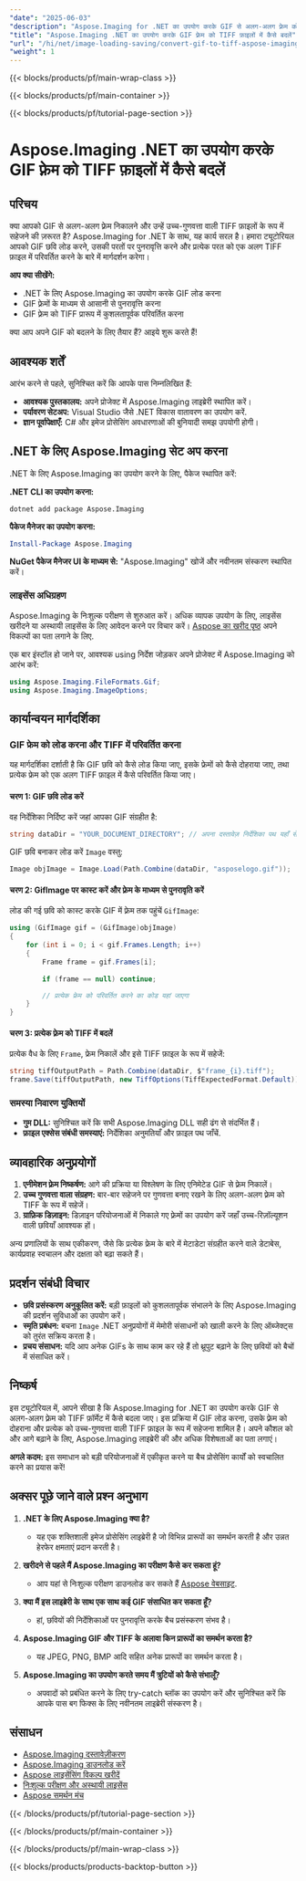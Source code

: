 ```yaml
---
"date": "2025-06-03"
"description": "Aspose.Imaging for .NET का उपयोग करके GIF से अलग-अलग फ़्रेम को उच्च-गुणवत्ता वाली TIFF फ़ाइलों में परिवर्तित करना सीखें। यह मार्गदर्शिका चरण-दर-चरण निर्देश और व्यावहारिक अनुप्रयोग प्रदान करती है।"
"title": "Aspose.Imaging .NET का उपयोग करके GIF फ़्रेम को TIFF फ़ाइलों में कैसे बदलें"
"url": "/hi/net/image-loading-saving/convert-gif-to-tiff-aspose-imaging-net/"
"weight": 1
---
```


{{< blocks/products/pf/main-wrap-class >}}

{{< blocks/products/pf/main-container >}}

{{< blocks/products/pf/tutorial-page-section >}}
# Aspose.Imaging .NET का उपयोग करके GIF फ़्रेम को TIFF फ़ाइलों में कैसे बदलें

## परिचय

क्या आपको GIF से अलग-अलग फ़्रेम निकालने और उन्हें उच्च-गुणवत्ता वाली TIFF फ़ाइलों के रूप में सहेजने की ज़रूरत है? Aspose.Imaging for .NET के साथ, यह कार्य सरल है। हमारा ट्यूटोरियल आपको GIF छवि लोड करने, उसकी परतों पर पुनरावृत्ति करने और प्रत्येक परत को एक अलग TIFF फ़ाइल में परिवर्तित करने के बारे में मार्गदर्शन करेगा।

**आप क्या सीखेंगे:**
- .NET के लिए Aspose.Imaging का उपयोग करके GIF लोड करना
- GIF फ़्रेमों के माध्यम से आसानी से पुनरावृत्ति करना
- GIF फ़्रेम को TIFF प्रारूप में कुशलतापूर्वक परिवर्तित करना

क्या आप अपने GIF को बदलने के लिए तैयार हैं? आइये शुरू करते हैं!

## आवश्यक शर्तें

आरंभ करने से पहले, सुनिश्चित करें कि आपके पास निम्नलिखित हैं:

- **आवश्यक पुस्तकालय:** अपने प्रोजेक्ट में Aspose.Imaging लाइब्रेरी स्थापित करें।
- **पर्यावरण सेटअप:** Visual Studio जैसे .NET विकास वातावरण का उपयोग करें.
- **ज्ञान पूर्वापेक्षाएँ:** C# और इमेज प्रोसेसिंग अवधारणाओं की बुनियादी समझ उपयोगी होगी।

## .NET के लिए Aspose.Imaging सेट अप करना

.NET के लिए Aspose.Imaging का उपयोग करने के लिए, पैकेज स्थापित करें:

**.NET CLI का उपयोग करना:**
```bash
dotnet add package Aspose.Imaging
```

**पैकेज मैनेजर का उपयोग करना:**
```powershell
Install-Package Aspose.Imaging
```

**NuGet पैकेज मैनेजर UI के माध्यम से:** "Aspose.Imaging" खोजें और नवीनतम संस्करण स्थापित करें।

### लाइसेंस अधिग्रहण

Aspose.Imaging के निःशुल्क परीक्षण से शुरुआत करें। अधिक व्यापक उपयोग के लिए, लाइसेंस खरीदने या अस्थायी लाइसेंस के लिए आवेदन करने पर विचार करें। [Aspose का खरीद पृष्ठ](https://purchase.aspose.com/buy) अपने विकल्पों का पता लगाने के लिए.

एक बार इंस्टॉल हो जाने पर, आवश्यक using निर्देश जोड़कर अपने प्रोजेक्ट में Aspose.Imaging को आरंभ करें:

```csharp
using Aspose.Imaging.FileFormats.Gif;
using Aspose.Imaging.ImageOptions;
```

## कार्यान्वयन मार्गदर्शिका

### GIF फ्रेम को लोड करना और TIFF में परिवर्तित करना

यह मार्गदर्शिका दर्शाती है कि GIF छवि को कैसे लोड किया जाए, इसके फ्रेमों को कैसे दोहराया जाए, तथा प्रत्येक फ्रेम को एक अलग TIFF फ़ाइल में कैसे परिवर्तित किया जाए।

#### चरण 1: GIF छवि लोड करें

वह निर्देशिका निर्दिष्ट करें जहां आपका GIF संग्रहीत है:

```csharp
string dataDir = "YOUR_DOCUMENT_DIRECTORY"; // अपना दस्तावेज़ निर्देशिका पथ यहाँ सेट करें
```

GIF छवि बनाकर लोड करें `Image` वस्तु:

```csharp
Image objImage = Image.Load(Path.Combine(dataDir, "asposelogo.gif"));
```

#### चरण 2: GifImage पर कास्ट करें और फ़्रेम के माध्यम से पुनरावृति करें

लोड की गई छवि को कास्ट करके GIF में फ़्रेम तक पहुंचें `GifImage`:

```csharp
using (GifImage gif = (GifImage)objImage)
{
    for (int i = 0; i < gif.Frames.Length; i++)
    {
        Frame frame = gif.Frames[i];
        
        if (frame == null) continue;

        // प्रत्येक फ्रेम को परिवर्तित करने का कोड यहां जाएगा
    }
}
```

#### चरण 3: प्रत्येक फ़्रेम को TIFF में बदलें

प्रत्येक वैध के लिए `Frame`, फ्रेम निकालें और इसे TIFF फ़ाइल के रूप में सहेजें:

```csharp
string tiffOutputPath = Path.Combine(dataDir, $"frame_{i}.tiff");
frame.Save(tiffOutputPath, new TiffOptions(TiffExpectedFormat.Default));
```

### समस्या निवारण युक्तियों

- **गुम DLL:** सुनिश्चित करें कि सभी Aspose.Imaging DLL सही ढंग से संदर्भित हैं।
- **फ़ाइल एक्सेस संबंधी समस्याएं:** निर्देशिका अनुमतियाँ और फ़ाइल पथ जाँचें.

## व्यावहारिक अनुप्रयोगों

1. **एनीमेशन फ़्रेम निष्कर्षण:** आगे की प्रक्रिया या विश्लेषण के लिए एनिमेटेड GIF से फ़्रेम निकालें।
2. **उच्च गुणवत्ता वाला संग्रहण:** बार-बार सहेजने पर गुणवत्ता बनाए रखने के लिए अलग-अलग फ़्रेम को TIFF के रूप में सहेजें।
3. **ग्राफ़िक डिज़ाइन:** डिज़ाइन परियोजनाओं में निकाले गए फ़्रेमों का उपयोग करें जहाँ उच्च-रिज़ॉल्यूशन वाली छवियाँ आवश्यक हों।

अन्य प्रणालियों के साथ एकीकरण, जैसे कि प्रत्येक फ्रेम के बारे में मेटाडेटा संग्रहीत करने वाले डेटाबेस, कार्यप्रवाह स्वचालन और दक्षता को बढ़ा सकते हैं।

## प्रदर्शन संबंधी विचार

- **छवि प्रसंस्करण अनुकूलित करें:** बड़ी फ़ाइलों को कुशलतापूर्वक संभालने के लिए Aspose.Imaging की प्रदर्शन सुविधाओं का उपयोग करें।
- **स्मृति प्रबंधन:** बचना `Image` .NET अनुप्रयोगों में मेमोरी संसाधनों को खाली करने के लिए ऑब्जेक्ट्स को तुरंत सक्रिय करता है।
- **प्रचय संसाधन:** यदि आप अनेक GIFs के साथ काम कर रहे हैं तो थ्रूपुट बढ़ाने के लिए छवियों को बैचों में संसाधित करें।

## निष्कर्ष

इस ट्यूटोरियल में, आपने सीखा है कि Aspose.Imaging for .NET का उपयोग करके GIF से अलग-अलग फ़्रेम को TIFF फ़ॉर्मेट में कैसे बदला जाए। इस प्रक्रिया में GIF लोड करना, उसके फ़्रेम को दोहराना और प्रत्येक को उच्च-गुणवत्ता वाली TIFF फ़ाइल के रूप में सहेजना शामिल है। अपने कौशल को और आगे बढ़ाने के लिए, Aspose.Imaging लाइब्रेरी की और अधिक विशेषताओं का पता लगाएं।

**अगले कदम:** इस समाधान को बड़ी परियोजनाओं में एकीकृत करने या बैच प्रोसेसिंग कार्यों को स्वचालित करने का प्रयास करें!

## अक्सर पूछे जाने वाले प्रश्न अनुभाग

1. **.NET के लिए Aspose.Imaging क्या है?**
   - यह एक शक्तिशाली इमेज प्रोसेसिंग लाइब्रेरी है जो विभिन्न प्रारूपों का समर्थन करती है और उन्नत हेरफेर क्षमताएं प्रदान करती है।
   
2. **खरीदने से पहले मैं Aspose.Imaging का परीक्षण कैसे कर सकता हूं?**
   - आप यहां से निःशुल्क परीक्षण डाउनलोड कर सकते हैं [Aspose वेबसाइट](https://releases.aspose.com/imaging/net/).

3. **क्या मैं इस लाइब्रेरी के साथ एक साथ कई GIF संसाधित कर सकता हूँ?**
   - हां, छवियों की निर्देशिकाओं पर पुनरावृत्ति करके बैच प्रसंस्करण संभव है।

4. **Aspose.Imaging GIF और TIFF के अलावा किन प्रारूपों का समर्थन करता है?**
   - यह JPEG, PNG, BMP आदि सहित अनेक प्रारूपों का समर्थन करता है।

5. **Aspose.Imaging का उपयोग करते समय मैं त्रुटियों को कैसे संभालूँ?**
   - अपवादों को प्रबंधित करने के लिए try-catch ब्लॉक का उपयोग करें और सुनिश्चित करें कि आपके पास बग फिक्स के लिए नवीनतम लाइब्रेरी संस्करण है।

## संसाधन

- [Aspose.Imaging दस्तावेज़ीकरण](https://reference.aspose.com/imaging/net/)
- [Aspose.Imaging डाउनलोड करें](https://releases.aspose.com/imaging/net/)
- [Aspose लाइसेंसिंग विकल्प खरीदें](https://purchase.aspose.com/buy)
- [निःशुल्क परीक्षण और अस्थायी लाइसेंस](https://releases.aspose.com/imaging/net/)
- [Aspose समर्थन मंच](https://forum.aspose.com/c/imaging/10)

{{< /blocks/products/pf/tutorial-page-section >}}

{{< /blocks/products/pf/main-container >}}

{{< /blocks/products/pf/main-wrap-class >}}

{{< blocks/products/products-backtop-button >}}